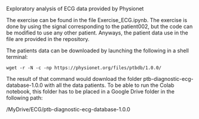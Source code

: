 Exploratory analysis of ECG data provided by Physionet

The exercise can be found in the file Exercise_ECG.ipynb.
The exercise is done by using the signal corresponding to the patient002, but the code can be modified to use any other patient.
Anyways, the patient data use in the file are provided in the repository.

The patients data can be downloaded by launching the following in a shell terminal:

```
wget -r -N -c -np https://physionet.org/files/ptbdb/1.0.0/ 
```

The result of that command would download the folder ptb-diagnostic-ecg-database-1.0.0 with all the data patients. To be able to run the Colab notebook, this folder has to be placed in a Google Drive folder in the following path:

/MyDrive/ECG/ptb-diagnostic-ecg-database-1.0.0
